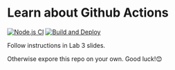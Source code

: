 # Learn about Github Actions

[![Node.js CI](https://github.com/nitipon-apaisri/learn-cool-problems/actions/workflows/unit-test.yml/badge.svg?branch=main&event=push)](https://github.com/nitipon-apaisri/learn-cool-problems/actions/workflows/unit-test.yml) [![Build and Deploy](https://github.com/nitipon-apaisri/learn-cool-problems/actions/workflows/deploy.yml/badge.svg)](https://github.com/nitipon-apaisri/learn-cool-problems/actions/workflows/deploy.yml)

Follow instructions in Lab 3 slides.

Otherwise expore this repo on your own. Good luck!😊
